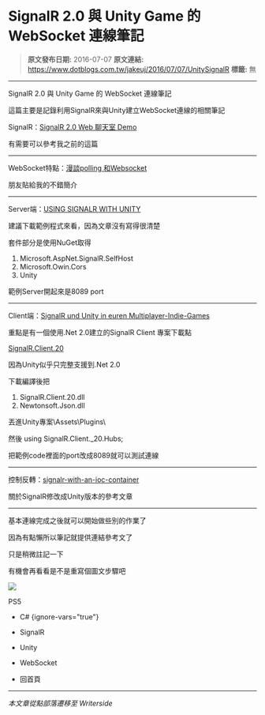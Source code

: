 # SignalR 2.0 與 Unity Game 的 WebSocket&#xA0;連線筆記

> **原文發布日期:** 2016-07-07
> **原文連結:** https://www.dotblogs.com.tw/jakeuj/2016/07/07/UnitySignalR
> **標籤:** 無

---

SignalR 2.0 與 Unity Game 的 WebSocket 連線筆記

這篇主要是記錄利用SignalR來與Unity建立WebSocket連線的相關筆記

SignalR：[SignalR 2.0 Web 聊天室 Demo](https://dotblogs.com.tw/jakeuj/2016/02/15/signalr)

有需要可以參考我之前的這篇

---

WebSocket特點：[漫談polling 和Websocket](http://blog.jobbole.com/72172/#article-comment)

朋友貼給我的不錯簡介

---

Server端：[USING SIGNALR WITH UNITY](https://damienbod.com/2013/11/05/using-signalr-with-unity/)

建議下載範例程式來看，因為文章沒有寫得很清楚

套件部分是使用NuGet取得

1. Microsoft.AspNet.SignalR.SelfHost
2. Microsoft.Owin.Cors
3. Unity

範例Server開起來是8089 port

---

Client端：[SignalR und Unity in euren Multiplayer-Indie-Games](https://blogs.msdn.microsoft.com/codefest/2014/09/11/signalr-und-unity-in-euren-multiplayer-indie-games/)

重點是有一個使用.Net 2.0建立的SignalR Client 專案下載點

[SignalR.Client.20](https://github.com/jenyayel/SignalR.Client.20)

因為Unity似乎只完整支援到.Net 2.0

下載編譯後把

1. SignalR.Client.20.dll
2. Newtonsoft.Json.dll

丟進Unity專案\Assets\Plugins\

然後 using SignalR.Client.\_20.Hubs;

把範例code裡面的port改成8089就可以測試連線

---

控制反轉：[signalr-with-an-ioc-container](https://cockneycoder.wordpress.com/2013/10/19/signalr-with-an-ioc-container/)

關於SignalR修改成Unity版本的參考文章

---

基本連線完成之後就可以開始做些別的作業了

因為有點懶所以筆記就提供連結參考文了

只是稍微註記一下

有機會再看看是不是重寫個圖文步驟吧

![](https://card.psnprofiles.com/1/jakeuj.png)

PS5

* C#
{ignore-vars="true"}
* SignalR
* Unity
* WebSocket

* 回首頁

---

*本文章從點部落遷移至 Writerside*
